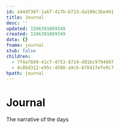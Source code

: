 ```yaml
---
id: a44df307-1a67-417b-b733-da109c3be441
title: Journal
desc: ''
updated: 1596301069349
created: 1596301069349
data: {}
fname: journal
stub: false
children:
  - 7f4a78d9-41c7-4753-8714-d91bc9794897
  - 4c8bd312-e95c-4508-a9cb-876417efe9c7
hpath: journal
---
```

# Journal

The narrative of the days
